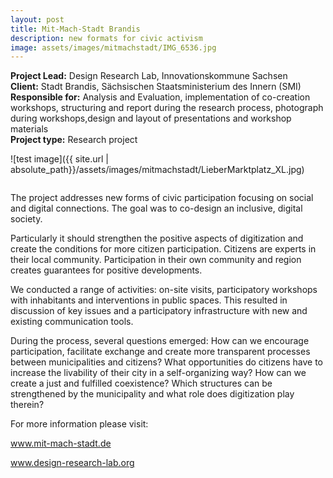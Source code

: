 ```yaml
---
layout: post
title: Mit-Mach-Stadt Brandis
description: new formats for civic activism
image: assets/images/mitmachstadt/IMG_6536.jpg
---
```


**Project Lead:** Design Research Lab, Innovationskommune Sachsen<br />
**Client:** Stadt Brandis,  Sächsischen Staatsministerium des Innern (SMI)<br />
**Responsible for:** Analysis and Evaluation, implementation of co-creation workshops, structuring and report during the research process, photograph during workshops,design and layout of presentations and workshop materials<br />
**Project type:** Research project

![test image]({{ site.url | absolute_path}}/assets/images/mitmachstadt/LieberMarktplatz_XL.jpg)

<div class="row">
    <div class="6u 12u$(small)">
         <div class="row 50% uniform">
		<div class="6u"><span class="image fit"><img src="{{ site.url | absolute_path}}/assets/images/mitmachstadt/beitrag_640x427.jpg" alt="" /></span></div>
		<div class="6u"><span class="image fit"><img src="{{ site.url | absolute_path}}/assets/images/mitmachstadt/brandis1.jpg" alt="" /></span></div>
        <span class="image fit"><img src="{{ site.url | absolute_path}}/assets/images/mitmachstadt/1.jpg" alt="" /></span>
        <div class="6u"><span class="image fit"><img src="{{ site.url | absolute_path}}/assets/images/mitmachstadt/Bildschirmfoto-2019-04-16-um-15.21.21.png" alt="" /></span></div>
        <div class="6u"><span class="image fit"><img src="{{ site.url | absolute_path}}/assets/images/mitmachstadt/IMG_6521.jpg" alt="" /></span></div>
        <span class="image fit"><img src="{{ site.url | absolute_path}}/assets/images/mitmachstadt/Unbenannt-1.jpg" alt="" /></span>
</div>  
        </div>
	    <div class="6u 12u$(small)">
      <p>The project addresses new forms of civic participation focusing on social and digital connections. The goal was to co-design an inclusive, digital society.</p>
      <p>Particularly it should strengthen the positive aspects of digitization and create the conditions for more citizen participation. Citizens are experts in their local community. Participation in their own community and region creates guarantees for positive developments.</p>
      <p>We conducted a range of activities: on-site visits, participatory workshops with inhabitants and interventions in public spaces. This resulted in discussion of key issues and a participatory infrastructure with new and existing communication tools.</p>
      <p>During the process, several questions emerged: How can we encourage participation, facilitate exchange and create more transparent processes between municipalities and citizens? What opportunities do citizens have to increase the livability of their city in a self-organizing way? How can we create a just and fulfilled coexistence? Which structures can be strengthened by the municipality and what role does digitization play therein?</p>
      <p>For more information please visit: <br />
      <p><a target="_blank" href="http://mit-mach-stadt.de/">www.mit-mach-stadt.de</a></p>
      <p><a target="_blank" href="http://www.design-research-lab.org/projects/mit-mach-handbuch/">www.design-research-lab.org</a></p>


